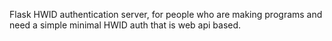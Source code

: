Flask HWID authentication server, for people who are making programs and need a simple minimal HWID auth that is web api based.
